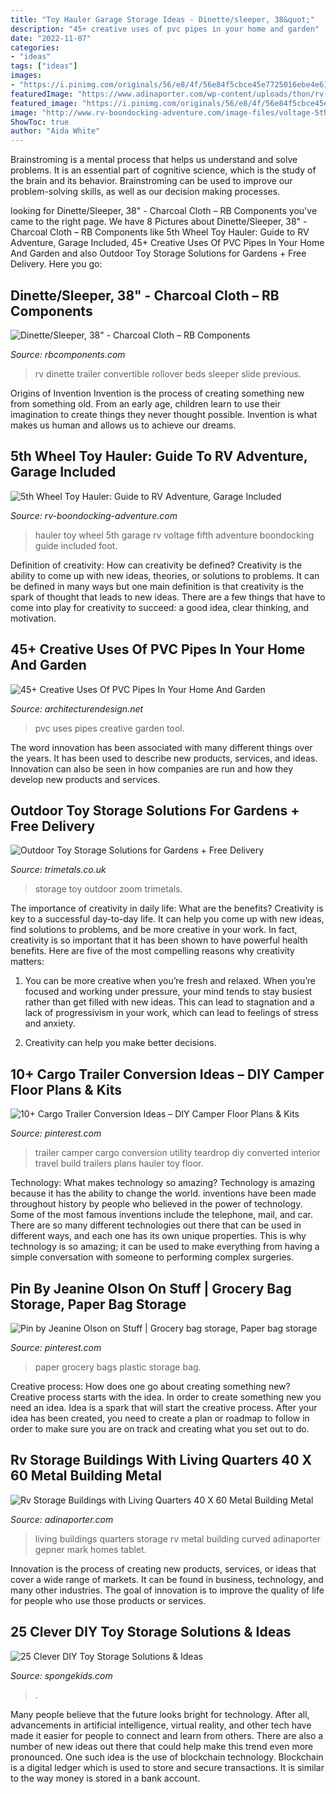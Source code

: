 ```yaml
---
title: "Toy Hauler Garage Storage Ideas - Dinette/sleeper, 38&quot;"
description: "45+ creative uses of pvc pipes in your home and garden"
date: "2022-11-07"
categories:
- "ideas"
tags: ["ideas"]
images:
- "https://i.pinimg.com/originals/56/e8/4f/56e84f5cbce45e7725016ebe4e612108.jpg"
featuredImage: "https://www.adinaporter.com/wp-content/uploads/thon/rv-storage-buildings-with-living-quarters-40-x-60-metal-building-metal-buildings-design-ideas-with-curved-of-rv-storage-buildings-with-living-quarters-1024x600.jpg"
featured_image: "https://i.pinimg.com/originals/56/e8/4f/56e84f5cbce45e7725016ebe4e612108.jpg"
image: "http://www.rv-boondocking-adventure.com/image-files/voltage-5th-wheel-toy-hauler.jpg"
ShowToc: true
author: "Aida White"
---
```



Brainstroming is a mental process that helps us understand and solve problems. It is an essential part of cognitive science, which is the study of the brain and its behavior. Brainstroming can be used to improve our problem-solving skills, as well as our decision making processes.

	

		
looking for Dinette/Sleeper, 38&quot; - Charcoal Cloth – RB Components you've came to the right page. We have 8 Pictures about Dinette/Sleeper, 38&quot; - Charcoal Cloth – RB Components like 5th Wheel Toy Hauler: Guide to RV Adventure, Garage Included, 45+ Creative Uses Of PVC Pipes In Your Home And Garden and also Outdoor Toy Storage Solutions for Gardens + Free Delivery. Here you go:
		
    
## Dinette/Sleeper, 38&quot; - Charcoal Cloth – RB Components

<img loading=lazy src="https://cdn.shopify.com/s/files/1/1908/9833/products/9c8f8559dd6310c0a05c322f166dfd8c_4135cccd-e61e-4055-ad6e-7f7b1caba271_1024x1024.jpg?v=1505259485" onerror="this.onerror=null;this.src='https://tse4.mm.bing.net/th?id=OIP.4MRUtiOT72vUuGAfLnYnKwAAAA&amp;pid=15.1';" alt="Dinette/Sleeper, 38&quot; - Charcoal Cloth – RB Components">

_Source: rbcomponents.com_

>rv dinette trailer convertible rollover beds sleeper slide previous. 

	

Origins of Invention
Invention is the process of creating something new from something old. From an early age, children learn to use their imagination to create things they never thought possible. Invention is what makes us human and allows us to achieve our dreams.

    
## 5th Wheel Toy Hauler: Guide To RV Adventure, Garage Included

<img loading=lazy src="http://www.rv-boondocking-adventure.com/image-files/voltage-5th-wheel-toy-hauler.jpg" onerror="this.onerror=null;this.src='https://tse3.mm.bing.net/th?id=OIP.O-lYURNbSYW1G6kthVD9hQAAAA&amp;pid=15.1';" alt="5th Wheel Toy Hauler: Guide to RV Adventure, Garage Included">

_Source: rv-boondocking-adventure.com_

>hauler toy wheel 5th garage rv voltage fifth adventure boondocking guide included foot. 

	

Definition of creativity: How can creativity be defined?
Creativity is the ability to come up with new ideas, theories, or solutions to problems. It can be defined in many ways but one main definition is that creativity is the spark of thought that leads to new ideas. There are a few things that have to come into play for creativity to succeed: a good idea, clear thinking, and motivation.

    
## 45+ Creative Uses Of PVC Pipes In Your Home And Garden

<img loading=lazy src="https://cdn.architecturendesign.net/wp-content/uploads/2016/04/AD-Creative-Uses-of-PVC-Pipes-in-Your-Home-and-Garden-47.jpg" onerror="this.onerror=null;this.src='https://tse1.mm.bing.net/th?id=OIP.vm7vThT-7ewPXE4_0MMhhgHaOJ&amp;pid=15.1';" alt="45+ Creative Uses Of PVC Pipes In Your Home And Garden">

_Source: architecturendesign.net_

>pvc uses pipes creative garden tool. 

	

The word innovation has been associated with many different things over the years. It has been used to describe new products, services, and ideas. Innovation can also be seen in how companies are run and how they develop new products and services.

    
## Outdoor Toy Storage Solutions For Gardens + Free Delivery

<img loading=lazy src="http://www.trimetals.co.uk/media/img_56702d840cacf.jpg" onerror="this.onerror=null;this.src='https://tse1.mm.bing.net/th?id=OIP.PBIGPX9ZN2lGI-Lr62bjYQHaE8&amp;pid=15.1';" alt="Outdoor Toy Storage Solutions for Gardens + Free Delivery">

_Source: trimetals.co.uk_

>storage toy outdoor zoom trimetals. 

	

The importance of creativity in daily life: What are the benefits?
Creativity is key to a successful day-to-day life. It can help you come up with new ideas, find solutions to problems, and be more creative in your work. In fact, creativity is so important that it has been shown to have powerful health benefits. Here are five of the most compelling reasons why creativity matters: 
1. You can be more creative when you’re fresh and relaxed. When you’re focused and working under pressure, your mind tends to stay busiest rather than get filled with new ideas. This can lead to stagnation and a lack of progressivism in your work, which can lead to feelings of stress and anxiety. 

2. Creativity can help you make better decisions.

    
## 10+ Cargo Trailer Conversion Ideas – DIY Camper Floor Plans &amp; Kits

<img loading=lazy src="https://i.pinimg.com/736x/48/bb/4d/48bb4deafeb76ba3af911ac91bfc324e.jpg" onerror="this.onerror=null;this.src='https://tse1.mm.bing.net/th?id=OIP.7zsE4sdWxqSHwtKfhAnKzAHaLG&amp;pid=15.1';" alt="10+ Cargo Trailer Conversion Ideas – DIY Camper Floor Plans &amp; Kits">

_Source: pinterest.com_

>trailer camper cargo conversion utility teardrop diy converted interior travel build trailers plans hauler toy floor. 

	

Technology: What makes technology so amazing?
Technology is amazing because it has the ability to change the world. inventions have been made throughout history by people who believed in the power of technology. Some of the most famous inventions include the telephone, mail, and car. There are so many different technologies out there that can be used in different ways, and each one has its own unique properties. This is why technology is so amazing; it can be used to make everything from having a simple conversation with someone to performing complex surgeries.

    
## Pin By Jeanine Olson On Stuff | Grocery Bag Storage, Paper Bag Storage

<img loading=lazy src="https://i.pinimg.com/originals/56/e8/4f/56e84f5cbce45e7725016ebe4e612108.jpg" onerror="this.onerror=null;this.src='https://tse4.mm.bing.net/th?id=OIP.hYPikIVv3Upu5BBzF10rpQHaJ4&amp;pid=15.1';" alt="Pin by Jeanine Olson on Stuff | Grocery bag storage, Paper bag storage">

_Source: pinterest.com_

>paper grocery bags plastic storage bag. 

	

Creative process: How does one go about creating something new?
Creative process starts with the idea. In order to create something new you need an idea. Idea is a spark that will start the creative process. After your idea has been created, you need to create a plan or roadmap to follow in order to make sure you are on track and creating what you set out to do.

    
## Rv Storage Buildings With Living Quarters 40 X 60 Metal Building Metal

<img loading=lazy src="https://www.adinaporter.com/wp-content/uploads/thon/rv-storage-buildings-with-living-quarters-40-x-60-metal-building-metal-buildings-design-ideas-with-curved-of-rv-storage-buildings-with-living-quarters-1024x600.jpg" onerror="this.onerror=null;this.src='https://tse2.mm.bing.net/th?id=OIP.mJzcBY-4MS99rSvwaWthewHaEV&amp;pid=15.1';" alt="Rv Storage Buildings with Living Quarters 40 X 60 Metal Building Metal">

_Source: adinaporter.com_

>living buildings quarters storage rv metal building curved adinaporter gepner mark homes tablet. 

	

Innovation is the process of creating new products, services, or ideas that cover a wide range of markets. It can be found in business, technology, and many other industries. The goal of innovation is to improve the quality of life for people who use those products or services.

    
## 25 Clever DIY Toy Storage Solutions &amp; Ideas

<img loading=lazy src="https://spongekids.com/wp-content/uploads/2016/11/toy-storage/1-11-toy-storage-tutorials-ideas.jpg" onerror="this.onerror=null;this.src='https://tse1.mm.bing.net/th?id=OIP.PyCl3ozWkiR9ZjNtmITzIAHaJ8&amp;pid=15.1';" alt="25 Clever DIY Toy Storage Solutions &amp; Ideas">

_Source: spongekids.com_

>. 

	

Many people believe that the future looks bright for technology. After all, advancements in artificial intelligence, virtual reality, and other tech have made it easier for people to connect and learn from others. There are also a number of new ideas out there that could help make this trend even more pronounced. One such idea is the use of blockchain technology. Blockchain is a digital ledger which is used to store and secure transactions. It is similar to the way money is stored in a bank account.

